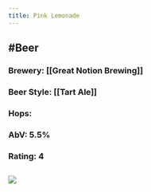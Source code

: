 ```yaml
---
title: Pink Lemonade
---
```


## #Beer
### Brewery: [[Great Notion Brewing]]

### Beer Style: [[Tart Ale]]

### Hops: 

### AbV: 5.5%

### Rating: 4

## ![](https://firebasestorage.googleapis.com/v0/b/firescript-577a2.appspot.com/o/imgs%2Fapp%2FVariably_Distressed%2FVJgMgPUrlR.jpeg?alt=media&token=827073d8-5cb8-46c6-9802-bf558ea421d9)
